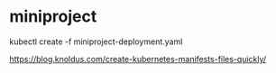 # miniproject


kubectl create -f miniproject-deployment.yaml

https://blog.knoldus.com/create-kubernetes-manifests-files-quickly/

